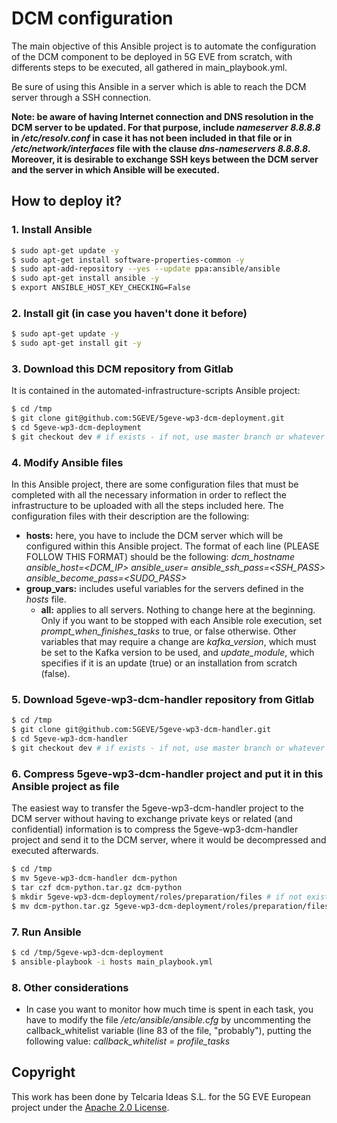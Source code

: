 # DCM configuration

The main objective of this Ansible project is to automate the configuration of the DCM component to be deployed in 5G EVE from scratch, with differents steps to be executed, all gathered in main_playbook.yml.

Be sure of using this Ansible in a server which is able to reach the DCM server through a SSH connection.

**Note: be aware of having Internet connection and DNS resolution in the DCM server to be updated. For that purpose, include *nameserver 8.8.8.8* in */etc/resolv.conf* in case it has not been included in that file or in */etc/network/interfaces* file with the clause *dns-nameservers 8.8.8.8*. Moreover, it is desirable to exchange SSH keys between the DCM server and the server in which Ansible will be executed.**

## How to deploy it?

### 1. Install Ansible
 
```sh
$ sudo apt-get update -y
$ sudo apt-get install software-properties-common -y
$ sudo apt-add-repository --yes --update ppa:ansible/ansible
$ sudo apt-get install ansible -y
$ export ANSIBLE_HOST_KEY_CHECKING=False
```

### 2. Install git (in case you haven't done it before)

```sh
$ sudo apt-get update -y
$ sudo apt-get install git -y
```

### 3. Download this DCM repository from Gitlab

It is contained in the automated-infrastructure-scripts Ansible project:

```sh
$ cd /tmp
$ git clone git@github.com:5GEVE/5geve-wp3-dcm-deployment.git
$ cd 5geve-wp3-dcm-deployment
$ git checkout dev # if exists - if not, use master branch or whatever
```

### 4. Modify Ansible files

In this Ansible project, there are some configuration files that must be completed with all the necessary information in order to reflect the infrastructure to be uploaded with all the steps included here. The configuration files with their description are the following:

* **hosts:** here, you have to include the DCM server which will be configured within this Ansible project. The format of each line (PLEASE FOLLOW THIS FORMAT) should be the following: *dcm_hostname ansible_host=<DCM_IP> ansible_user=<USER> ansible_ssh_pass=<SSH_PASS> ansible_become_pass=<SUDO_PASS>*
* **group_vars:** includes useful variables for the servers defined in the *hosts* file.
	* **all:** applies to all servers. Nothing to change here at the beginning. Only if you want to be stopped with each Ansible role execution, set *prompt_when_finishes_tasks* to true, or false otherwise. Other variables that may require a change are *kafka_version*, which must be set to the Kafka version to be used, and *update_module*, which specifies if it is an update (true) or an installation from scratch (false).

### 5. Download 5geve-wp3-dcm-handler repository from Gitlab

```sh
$ cd /tmp
$ git clone git@github.com:5GEVE/5geve-wp3-dcm-handler.git
$ cd 5geve-wp3-dcm-handler
$ git checkout dev # if exists - if not, use master branch or whatever
```

### 6. Compress 5geve-wp3-dcm-handler project and put it in this Ansible project as file

The easiest way to transfer the 5geve-wp3-dcm-handler project to the DCM server without having to exchange private keys or related (and confidential) information is to compress the 5geve-wp3-dcm-handler project and send it to the DCM server, where it would be decompressed and executed afterwards.

```sh
$ cd /tmp
$ mv 5geve-wp3-dcm-handler dcm-python
$ tar czf dcm-python.tar.gz dcm-python
$ mkdir 5geve-wp3-dcm-deployment/roles/preparation/files # if not exist
$ mv dcm-python.tar.gz 5geve-wp3-dcm-deployment/roles/preparation/files
```

### 7. Run Ansible

```sh
$ cd /tmp/5geve-wp3-dcm-deployment
$ ansible-playbook -i hosts main_playbook.yml
```

### 8. Other considerations

* In case you want to monitor how much time is spent in each task, you have to modify the file */etc/ansible/ansible.cfg* by uncommenting the callback_whitelist variable (line 83 of the file, "probably"), putting the following value: *callback_whitelist = profile_tasks*

## Copyright

This work has been done by Telcaria Ideas S.L. for the 5G EVE European project under the [Apache 2.0 License](LICENSE).
